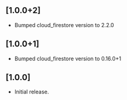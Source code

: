 ## [1.0.0+2]

- Bumped cloud_firestore version to 2.2.0

## [1.0.0+1]

- Bumped cloud_firestore version to 0.16.0+1

## [1.0.0]

- Initial release.
